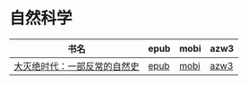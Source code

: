 # 自然科学

| 书名 | epub | mobi | azw3 |
| --- | --- | --- | --- |
| [大灭绝时代：一部反常的自然史](http://ct.dalanmei.com/f/31084289-571788664-73497f) | [epub](http://ct.dalanmei.com/f/31084289-571788664-73497f) | [mobi](http://ct.dalanmei.com/f/31084289-571456391-a6434b) | [azw3](http://ct.dalanmei.com/f/31084289-571892502-eb1476) |
